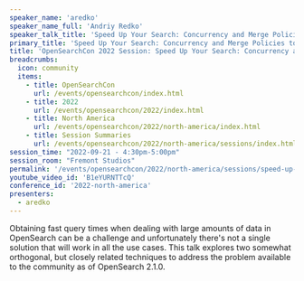 ```yaml
---
speaker_name: 'aredko'
speaker_name_full: 'Andriy Redko'
speaker_talk_title: 'Speed Up Your Search: Concurrency and Merge Policies to the Rescue'
primary_title: 'Speed Up Your Search: Concurrency and Merge Policies to the Rescue'
title: 'OpenSearchCon 2022 Session: Speed Up Your Search: Concurrency and Merge Policies to the Rescue'
breadcrumbs:
  icon: community
  items:
    - title: OpenSearchCon
      url: /events/opensearchcon/index.html
    - title: 2022
      url: /events/opensearchcon/2022/index.html
    - title: North America
      url: /events/opensearchcon/2022/north-america/index.html
    - title: Session Summaries
      url: /events/opensearchcon/2022/north-america/sessions/index.html
session_time: "2022-09-21 - 4:30pm-5:00pm"
session_room: "Fremont Studios"
permalink: '/events/opensearchcon/2022/north-america/sessions/speed-up-your-search-concurrency-and-merge-policies-to-the-rescue.html'
youtube_video_id: 'B1eYURNTTcQ'
conference_id: '2022-north-america'
presenters:
  - aredko
---
```

Obtaining fast query times when dealing with large amounts of data in OpenSearch can be a challenge and unfortunately there's not a single solution that will work in all the use cases. This talk explores two somewhat orthogonal, but closely related techniques to address the problem available to the community as of OpenSearch 2.1.0.

